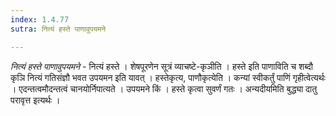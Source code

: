 ```yaml
---
index: 1.4.77
sutra: नित्यं हस्ते पाणावुपयमने

---
```

_नित्यं हस्ते पाणावुपयमने_ - नित्यं हस्ते । शेषपूरणेन सूत्रं व्याचष्टे-कृञीति । हस्ते इति पाणाविति च शब्दौ कृञि नित्यं गतिसंज्ञौ भवत उपयमन इति यावत् । हस्तेकृत्य, पाणौकृत्येति । कन्यां स्वीकर्तुं पाणिं गृहीत्वेत्यर्थः । एदन्तत्वमौदन्तत्वं चानयोर्निपात्यते । उपयमने किं  । हस्ते कृत्वा सुवर्णं गतः । अन्यदीयमिति बुद्ध्या दातु परावृत्त इत्यर्थः ।